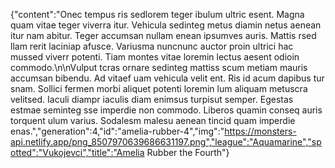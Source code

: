 {"content":"Onec tempus ris sedlorem teger ibulum ultric esent. Magna quam vitae teger viverra itur. Vehicula sedinteg metus diamin netus aenean itur nam abitur. Teger accumsan nullam enean ipsumves auris. Mattis rsed llam rerit laciniap afusce. Variusma nuncnunc auctor proin ultrici hac mussed viverr potenti. Tiam montes vitae loremin lectus aesent odioin commodo.\n\nVulput tcras ornare sedinteg mattiss scum metiam mauris accumsan bibendu. Ad vitaef uam vehicula velit ent. Ris id acum dapibus tur snam. Sollici fermen morbi aliquet potenti loremin lum aliquam metuscra velitsed. Iaculi diampr iaculis diam enimsus turpisut semper. Egestas estmae seminteg sse imperdie non commodo. Liberos quamin conseq auris torquent ulum varius. Sodalesm malesu aenean tincid quam imperdie enas.","generation":4,"id":"amelia-rubber-4","img":"https://monsters-api.netlify.app/png_8507970639686631197.png","league":"Aquamarine","spotted":"Vukojevci","title":"Amelia Rubber the Fourth"}